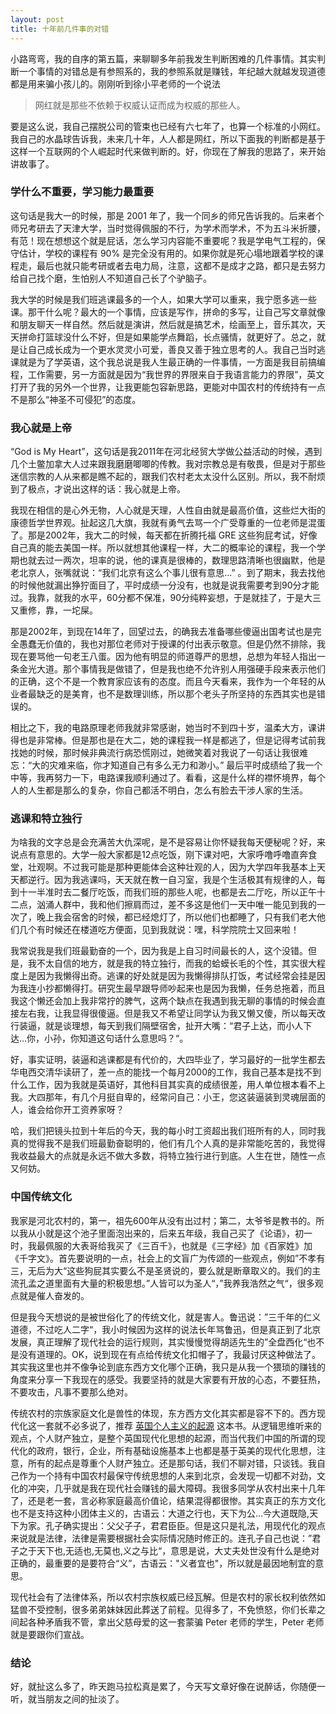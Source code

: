 ```yaml
---
layout: post
title: 十年前几件事的对错
---
```


小路弯弯，我的自序的第五篇，来聊聊多年前我发生判断困难的几件事情。其实判断一个事情的对错总是有参照系的，我的参照系就是赚钱，年纪越大就越发现道德都是用来骗小孩儿的。刚刚听到徐小平老师的一个说法

>网红就是那些不依赖于权威认证而成为权威的那些人。

要是这么说，我自己摆脱公司的管束也已经有六七年了，也算一个标准的小网红。我自己的水晶球告诉我，未来几十年，人人都是网红，所以下面我的判断都是基于这样一个互联网的个人崛起时代来做判断的。好，你现在了解我的思路了，来开始讲故事了。

### 学什么不重要，学习能力最重要

这句话是我大一的时候，那是 2001 年了，我一个同乡的师兄告诉我的。后来者个师兄考研去了天津大学，当时觉得佩服的不行，为学术而学术，不为五斗米折腰，有范！现在想想这个就是屁话，怎么学习内容能不重要呢？我是学电气工程的，保守估计，学校的课程有 90% 是完全没有用的。如果你就是死心塌地跟着学校的课程走，最后也就只能考研或者去电力局，注意，这都不是成才之路，都只是去努力给自己找个磨，生怕别人不知道自己长了个驴脑子。

我大学的时候是我们班逃课最多的一个人，如果大学可以重来，我宁愿多逃一些课。那干什么呢？最大的一个事情，应该是写作，拼命的多写，让自己写文章就像和朋友聊天一样自然。然后就是演讲，然后就是搞艺术，绘画至上，音乐其次，天天拼命打篮球没什么不好，但是如果能学点舞蹈，长点骚情，就更好了。总之，就是让自己成长成为一个更水灵灵小可爱，善良又善于独立思考的人。我自己当时逃课就是为了学英语，这个我总说是我人生最正确的一件事情，一方面是我目前搞编程，工作需要，另一方面就是因为“我世界的界限来自于我语言能力的界限”，英文打开了我的另外一个世界，让我更能包容新思路，更能对中国农村的传统持有一点不是那么“神圣不可侵犯”的态度。

### 我心就是上帝

“God is My Heart”，这句话是我2011年在河北经贸大学做公益活动的时候，遇到几个土鳖加拿大人过来跟我磨磨唧唧的传教。我对宗教总是有敬畏，但是对于那些迷信宗教的人从来都是瞧不起的，跟我们农村老太太没什么区别。所以，我不耐烦到了极点，才说出这样的话：我心就是上帝。

我现在相信的是心外无物，人心就是天理，人性自由就是最高价值，这些烂大街的康德哲学世界观。扯起这几大旗，我就有勇气去骂一个广受尊重的一位老师是混蛋了。那是2002年，我大二的时候，每天都在折腾托福 GRE 这些狗屁考试，好像自己真的能去美国一样。所以就想其他课程一样，大二的概率论的课程，我一个学期也就去过一两次，坦率的说，他的课真是很棒的，数理思路清晰也很幽默，他是老北京人，张嘴就说：“我们北京有这么个事儿很有意思...” 。到了期末，我去找他的时候他就漏出狰狞面目了，平时成绩一分没有，也就是说我需要考到90分才能过。我靠，就我的水平，60分都不保准，90分纯粹妄想，于是就挂了，于是大三又重修，靠，一坨屎。

那是2002年，到现在14年了，回望过去，的确我去准备哪些傻逼出国考试也是完全愚蠢无价值的，我也对那位老师对于授课的付出表示敬意。但是仍然不排除，我现在要骂他一句老王八蛋。因为他有明显的师道尊严的思想，总想为年轻人指出一条金光大道。那个事情我是做错了，但是我也绝不允许别人用强硬手段来表示他们的正确，这个不是一个教育家应该有的态度。而且今天看来，我作为一个年轻的从业者最缺乏的是美育，也不是数理训练，所以那个老头子所坚持的东西其实也是错误的。

相比之下，我的电路原理老师我就非常感谢，她当时不到四十岁，温柔大方，课讲得也是非常棒。但是那也是在大二，她的课程我一样是都逃了，但是记得考试前我找她的时候，那时候非典流行病恐慌刚过，她微笑着对我说了一句话让我很难忘：“大的灾难来临，你才知道自己有多么无力和渺小。” 最后平时成绩给了我一个中等，我再努力一下，电路课我顺利通过了。看看，这是什么样的襟怀境界，每个人的人生都是那么的复杂，你自己都活不明白，怎么有脸去干涉人家的生活。

### 逃课和特立独行

为啥我的文字总是会充满苦大仇深呢，是不是容易让你怀疑我每天便秘呢？好，来说点有意思的。大学一般大家都是12点吃饭，刚下课对吧，大家呼噜呼噜直奔食堂，壮观啊。不过我可能是那种更能体会这种壮观的人，因为大学四年我基本上天天都逆行。因为我逃课吗，天天就在教一自习室，我是个生活极其有规律的人，每到十一半准时去二餐厅吃饭，而我们班的那些人呢，也都是去二厅吃，所以正午十二点，汹涌人群中，我和他们擦肩而过，差不多这是他们一天中唯一能见到我的一次了，晚上我会宿舍的时候，都已经熄灯了，所以他们也都睡了，只有我们老大他们几个有时候还在楼道吃方便面，见到我就说：嘿，科学院院士又回来啦！

我常说我是我们班最勤奋的一个，因为我是上自习时间最长的人，这个没错。但是，我不太自信的地方，就是我的特立独行，而我的蛤蟆长毛的个性，其实很大程度上是因为我懒得出奇。逃课的好处就是因为我懒得排队打饭，考试经常会挂是因为我连小抄都懒得打。研究生最早跟导师吵起来也是因为我懒，任务总拖着，而且我这个懒还会加上我非常拧的脾气，这两个缺点在我遇到我无聊的事情的时候会直接左右我，让我显得很傻逼。但是我又不希望让同学认为我又懒又傻，所以每天改行装逼，就是谈理想，每天到我们隔壁宿舍，扯开大嘴：“君子上达，而小人下达...你，小孙，你知道这句话什么意思吗？“。

好，事实证明，装逼和逃课都是有代价的，大四毕业了，学习最好的一批学生都去华电西交清华读研了，差一点的能找一个每月2000的工作，我自己基本是找不到什么工作，因为我就是英语好，其他科目其实真的成绩很差，用人单位根本看不上我。大四那年，有几个月挺自卑的，经常问自己：小王，您这装逼装到灵魂层面的人，谁会给你开工资养家呀？

哈，我们把镜头拉到十年后的今天，我的每小时工资超出我们班所有的人，同时我真的觉得我不是我们班最勤奋聪明的，他们有几个人真的是非常能吃苦的，我觉得我收益最大的点就是永远不做大多数，将特立独行进行到底。人生在世，随性一点又何妨。


### 中国传统文化

我家是河北农村的，第一，祖先600年从没有出过村；第二，太爷爷是教书的。所以我从小就是这个池子里面泡出来的，后来五年级，我自己买了《论语》，初一时，我最佩服的大表哥给我买了《三百千》，也就是《三字经》加《百家姓》加《千字文》。首先要说明的一点，社会上的文盲广为传颂的一些观点，例如”不孝有三，无后为大“这些狗屁其实要么不是圣贤说的，要么就是断章取义的。我们的主流孔孟之道里面有大量的积极思想。”人皆可以为圣人“，”我养我浩然之气“，很多观点就是催人奋发的。

但是我今天想说的是被世俗化了的传统文化，就是害人。鲁迅说：”三千年的仁义道德，不过吃人二字“，我小时候因为这样的说法长年骂鲁迅，但是真正到了北京发展，真正理解了现代社会的运行规则，其实慢慢觉得胡适先生的”全盘西化“也不是没有道理的。OK，说到现在有点给传统文化扣帽子了，我最讨厌这种做法了。其实我这里也并不像争论到底东西方文化哪个正确，我只是从我一个猥琐的赚钱的角度来分享一下我现在的感受。我要坚持的就是大家要有开放的心态，不要狂热，不要攻击，凡事不要那么绝对。

传统农村的宗族家庭文化是兽性的体现，东方西方文化其实都是容不下的。西方现代化这一套就不必多说了，推荐 [英国个人主义的起源](https://book.douban.com/subject/3158094/) 这本书。从逻辑思维听来的观点，个人财产独立，是整个英国现代化思想的起源，而当代我们中国的所谓的现代化的政府，银行，企业，所有基础设施基本上也都是基于英美的现代化思想，注意，所有的起点是尊重个人财产独立。还是那句话，我们不聊对错，只谈钱。我自己作为一个持有中国农村最保守传统思想的人来到北京，会发现一切都不对劲，文化的冲突，几乎就是我在现代社会赚钱的最大障碍。我很多同学从农村出来十几年了，还是老一套，言必称家庭最高价值论，结果混得都很惨。其实真正的东方文化也不是支持这种小团体主义的，古语云：大道之行也，天下为公...今大道既隐,天下为家。孔子确实提出：父父子子，君君臣臣。但是这只是礼法，用现代化的观点来说就是法律，法律是需要根据社会实际情况随时修正的。连孔子自己也说：”君子之于天下也,无适也,无莫也,义之与比“，意思是说，大丈夫处世没有什么是绝对正确的，最重要的是要符合“义”，古语云："义者宜也"，所以就是最因地制宜的意思。

现代社会有了法律体系，所以农村宗族权威已经瓦解。但是农村的家长权利依然如猛兽不受控制，很多弟弟妹妹因此葬送了前程。见得多了，不免愤怒，你们长辈之间起各种矛盾我不管，拿出父慈母爱的这一套蒙骗 Peter 老师的学生，Peter 老师就是要跟你们宣战。

### 结论

好，就扯这么多了，昨天跑马拉松真是累了，今天写文章好像在说醉话，你随便一听，就当朋友之间的扯淡了。